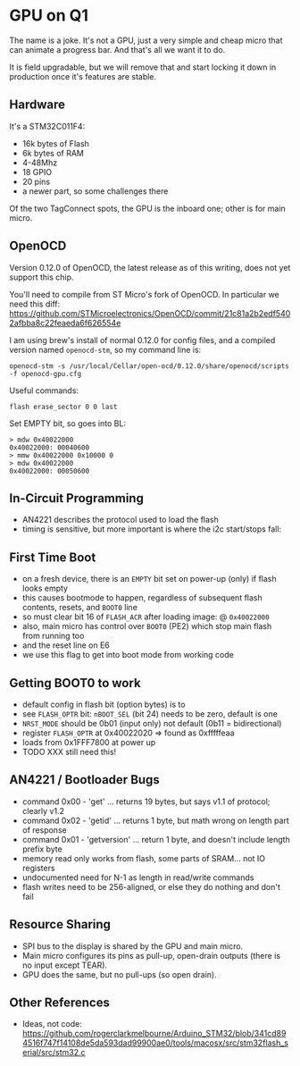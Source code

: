 # GPU on Q1

The name is a joke. It's not a GPU, just a very simple and cheap micro that can
animate a progress bar. And that's all we want it to do.

It is field upgradable, but we will remove that and start locking it down in 
production once it's features are stable.


## Hardware

It's a STM32C011F4:

- 16k bytes of Flash
- 6k bytes of RAM
- 4-48Mhz
- 18 GPIO
- 20 pins
- a newer part, so some challenges there

Of the two TagConnect spots, the GPU is the inboard one; other is for main micro.

## OpenOCD

Version 0.12.0 of OpenOCD, the latest release as of this writing, does not yet support this chip.

You'll need to compile from ST Micro's fork of OpenOCD. In particular we need
this diff:
<https://github.com/STMicroelectronics/OpenOCD/commit/21c81a2b2edf5402afbba8c22feaeda6f626554e>

I am using brew's install of normal 0.12.0 for config files, and
a compiled version named `openocd-stm`, so my command line is:

    openocd-stm -s /usr/local/Cellar/open-ocd/0.12.0/share/openocd/scripts -f openocd-gpu.cfg

Useful commands:

    flash erase_sector 0 0 last

Set EMPTY bit, so goes into BL:

    > mdw 0x40022000
    0x40022000: 00040600 
    > mmw 0x40022000 0x10000 0
    > mdw 0x40022000          
    0x40022000: 00050600 



## In-Circuit Programming

- AN4221 describes the protocol used to load the flash
- timing is sensitive, but more important is where the i2c start/stops fall:

## First Time Boot

- on a fresh device, there is an `EMPTY` bit set on power-up (only) if flash looks empty
- this causes bootmode to happen, regardless of subsequent flash contents, resets, and `BOOT0` line
- so must clear bit 16 of `FLASH_ACR` after loading image: @ `0x40022000`
- also, main micro has control over `BOOT0` (PE2) which stop main flash from running too
- and the reset line on E6
- we use this flag to get into boot mode from working code

## Getting BOOT0 to work

- default config in flash bit (option bytes) is to 
- see `FLASH_OPTR` bit: `nBOOT_SEL` (bit 24) needs to be zero, default is one
- `NRST_MODE` should be 0b01 (input only) not default (0b11 = bidirectional)
- register `FLASH_OPTR` at 0x40022020 => found as 0xfffffeaa
- loads from 0x1FFF7800 at power up
- TODO XXX still need this!

## AN4221 / Bootloader Bugs

- command 0x00 - 'get' ... returns 19 bytes, but says v1.1 of protocol; clearly v1.2
- command 0x02 - 'getid' ... returns 1 byte, but math wrong on length part of response
- command 0x01 - 'getversion' ... return 1 byte, and doesn't include length prefix byte
- memory read only works from flash, some parts of SRAM... not IO registers
- undocumented need for N-1 as length in read/write commands
- flash writes need to be 256-aligned, or else they do nothing and don't fail

## Resource Sharing

- SPI bus to the display is shared by the GPU and main micro.
- Main micro configures its pins as pull-up, open-drain outputs (there is no input except TEAR).
- GPU does the same, but no pull-ups (so open drain).

## Other References

- Ideas, not code: <https://github.com/rogerclarkmelbourne/Arduino_STM32/blob/341cd894516f747f14108de5da593dad99900ae0/tools/macosx/src/stm32flash_serial/src/stm32.c>





